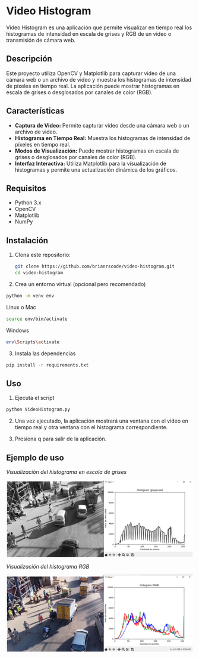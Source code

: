 # Video Histogram

Video Histogram es una aplicación que permite visualizar en tiempo real los histogramas de intensidad en escala de grises y RGB de un video o transmisión de cámara web.

## Descripción

Este proyecto utiliza OpenCV y Matplotlib para capturar video de una cámara web o un archivo de video y muestra los histogramas de intensidad de píxeles en tiempo real. La aplicación puede mostrar histogramas en escala de grises o desglosados por canales de color (RGB).

## Características

- **Captura de Video:** Permite capturar video desde una cámara web o un archivo de video.
- **Histograma en Tiempo Real:** Muestra los histogramas de intensidad de píxeles en tiempo real.
- **Modos de Visualización:** Puede mostrar histogramas en escala de grises o desglosados por canales de color (RGB).
- **Interfaz Interactiva:** Utiliza Matplotlib para la visualización de histogramas y permite una actualización dinámica de los gráficos.

## Requisitos

- Python 3.x
- OpenCV
- Matplotlib
- NumPy

## Instalación

1. Clona este repositorio:
   ```bash
   git clone https://github.com/brianrscode/video-histogram.git
   cd video-histogram

2. Crea un entorno virtual (opcional pero recomendado)
```bash
python -m venv env
```
Linux o Mac
```bash
source env/bin/activate
```
Windows
```bash
env\Scripts\activate
```

3. Instala las dependencias
```bash
pip install -r requirements.txt
```

## Uso
1. Ejecuta el script
```bash
python VideoHistogram.py
```

2. Una vez ejecutado, la aplicación mostrará una ventana con el video en tiempo real y otra ventana con el histograma correspondiente.

3. Presiona q para salir de la aplicación.

## Ejemplo de uso
_Visualización del histograma en escala de grises_
<div align="center">
    <img src="./imgs/histGray.png" width=500>
</div>

_Visualización del histograma RGB_

<div align="center">
    <img src="./imgs/histRGB.png" width=500>
</div>